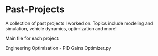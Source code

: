 # Past-Projects
A collection of past projects I worked on.
Topics include modeling and simulation, vehicle dynamics, optimization and more!

Main file for each project:

Engineering Optimisation - PID Gains Optimizer.py
